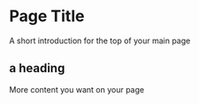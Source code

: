 # Page Title

A short introduction for the top of your main page

## a heading
More content you want on your page



<!-- this line is a comment. use the following to make a menu when you add more pages by uncommenting them -->
<!-- 
```{toctree}
:maxdepth: 2
:hidden:

page_file_name
```  -->


